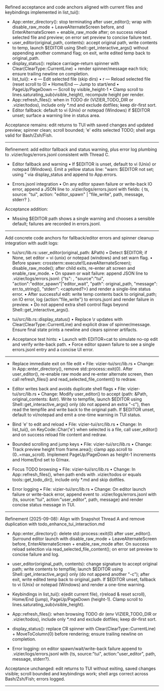 Refined acceptance and code anchors aligned with current files and keybindings implemented in list_tui():

- App::enter_directory(): stop terminating after user_editor(); wrap with disable_raw_mode + LeaveAlternateScreen before, and EnterAlternateScreen + enable_raw_mode after; on success reload selected file and preview; on error set preview to concise failure text.
- user_editor(original_path, contents): accept original path, write contents to temp, launch $EDITOR using Shell::get_interactive_args() without appending another command flag; on exit, write edited temp back to original_path.
- display_status(): replace carriage-return spinner with Clear(ClearType::CurrentLine) + render spinner/message each tick; ensure trailing newline on completion.
- list_tui():
  • e — Edit selected file (skip dirs)
  • r — Reload selected file (reset scroll to 0)
  • Home/End — Jump to start/end
  • PageUp/PageDown — Scroll by visible_height-1
  • Clamp scroll to lines.saturating_sub(visible_height), recompute height per render.
- App::refresh_files(): when in TODO dir (VIZIER_TODO_DIR or .vizier/todos), include only *.md and exclude dotfiles; keep dir-first sort.
- Editor fallback: default to vi (Unix) or notepad (Windows) if $EDITOR unset; surface a warning line in status area.

Acceptance remains: edit returns to TUI with saved changes and updated preview; spinner clean; scroll bounded; 'e' edits selected TODO; shell args valid for Bash/Zsh/Fish.

---

Refinement: add editor fallback and status warning, plus error log plumbing to .vizier/logs/errors.jsonl consistent with Thread C.

- Editor fallback and warning
  • If $EDITOR is unset, default to vi (Unix) or notepad (Windows). Emit a yellow status line: "warn: $EDITOR not set; using <editor>" via display_status and append to App.errors.

- Errors.jsonl integration
  • On any editor spawn failure or write-back IO error, append a JSON line to .vizier/logs/errors.jsonl with fields: { ts, source: "tui", action: "editor_spawn" | "file_write", path, message, stderr? }.

Acceptance addition:
- Missing $EDITOR path shows a single warning and chooses a sensible default; failures are recorded in errors.jsonl.

---

Add concrete code anchors for fallback/editor errors and spinner cleanup integration with audit logs:

- tui/src/lib.rs::user_editor(original_path: &Path)
  • Detect $EDITOR; if None, set editor = vi (unix) or notepad (windows) and set warn flag.
  • Before spawn: crossterm::execute!(LeaveAlternateScreen); disable_raw_mode(); after child exits, re-enter alt screen and enable_raw_mode.
  • On spawn or wait failure: append JSON line to .vizier/logs/errors.jsonl:
    {"ts": <iso8601>, "source":"tui", "action":"editor_spawn"|"editor_wait", "path": original_path, "message": err.to_string(), "stderr": <captured?>}
    and render a single-line status error.
  • After successful edit: write temp contents back to original_path; on IO error, log {action:"file_write"} to errors.jsonl and render failure in preview.
  • Do not append extra shell control flags beyond Shell::get_interactive_args().

- tui/src/lib.rs::display_status()
  • Replace \r updates with Clear(ClearType::CurrentLine) and explicit draw of spinner/message. Ensure final state prints a newline and clears spinner artifacts.

- Acceptance test hints:
  • Launch with EDITOR=cat to simulate no-op edit and verify write-back path.
  • Force editor spawn failure to see a single errors.jsonl entry and a concise UI error.


---

- Replace immediate exit on file edit
  • File: vizier-tui/src/lib.rs
  • Change: In App::enter_directory(), remove std::process::exit(0). After user_editor(), re-enable raw mode and re-enter alternate screen, then call refresh_files() and read_selected_file_content() to redraw.

- Editor writes back and avoids duplicate shell flags
  • File: vizier-tui/src/lib.rs
  • Change: Modify user_editor() to accept (path: &Path, original_contents: &str). Write to tempfile, launch $EDITOR using Shell::get_interactive_args() only (do not append an extra "-c"), then read the tempfile and write back to the original path. If $EDITOR unset, default to vi/notepad and emit a one-time warning in TUI status.

- Bind 'e' to edit and reload
  • File: vizier-tui/src/lib.rs
  • Change: In list_tui(), on KeyCode::Char('e') when selected is a file, call user_editor() and on success reload file content and redraw.

- Bounded scrolling and jump keys
  • File: vizier-tui/src/lib.rs
  • Change: Track preview height from frame.area(); clamp app.scroll to (0..=max_scroll). Implement PageUp/PageDown as height-1 increments and Home/End set to 0/max.

- Focus TODO browsing
  • File: vizier-tui/src/lib.rs
  • Change: In App::refresh_files(), when path ends with .vizier/todos or equals tools::get_todo_dir(), include only *.md and skip dotfiles.

- Error logging
  • File: vizier-tui/src/lib.rs
  • Change: On editor launch failure or write-back error, append event to .vizier/logs/errors.jsonl with {ts, source:"tui", action:"user_editor", path, message} and render concise status message in TUI.


---

Refinement (2025-09-08): Align with Snapshot Thread A and remove duplication with todo_enhance_tui_interaction.md

- App::enter_directory(): delete std::process::exit(0) after user_editor(). Surround editor launch with disable_raw_mode + LeaveAlternateScreen before, EnterAlternateScreen + enable_raw_mode after. On success reload selection via read_selected_file_content(); on error set preview to concise failure and log.

- user_editor(original_path, contents): change signature to accept original path; write contents to tempfile; launch $EDITOR using Shell::get_interactive_args() only (do not append another "-c"); after exit, write edited temp back to original_path. If $EDITOR unset, fallback to vi (Unix) or notepad (Windows) and render a one-time warning.

- Keybindings in list_tui(): e(edit current file), r(reload & reset scroll), Home/End (jump), PageUp/PageDown (height-1). Clamp scroll to lines.saturating_sub(visible_height).

- App::refresh_files(): when browsing TODO dir (env VIZIER_TODO_DIR or .vizier/todos), include only *.md and exclude dotfiles; keep dir-first sort.

- display_status(): replace CR spinner with Clear(ClearType::CurrentLine) + MoveToColumn(0) before rendering; ensure trailing newline on completion.

- Error logging: on editor spawn/wait/write-back failure append to .vizier/logs/errors.jsonl with {ts, source:"tui", action:"user_editor", path, message, stderr?}.

Acceptance unchanged: edit returns to TUI without exiting, saved changes visible; scroll bounded and keybindings work; shell args correct across Bash/Zsh/Fish; errors logged.

---

